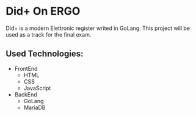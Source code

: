 # Did+ On ERGO
Did+ is a modern Elettronic register writed in GoLang.
This project will be used as a track for the final exam.

## Used Technologies:

- FrontEnd
    - HTML
    - CSS
    - JavaScript
- BackEnd
    - GoLang
    - MariaDB